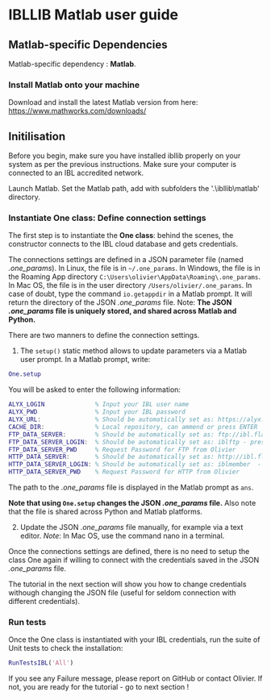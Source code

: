 # IBLLIB Matlab user guide


## Matlab-specific Dependencies

Matlab-specific dependency : **Matlab**.

### Install Matlab onto your machine
Download and install the latest Matlab version from here: https://www.mathworks.com/downloads/



## Initilisation

Before you begin, make sure you have installed ibllib properly on your system as per the previous instructions.
Make sure your computer is connected to an IBL accredited network.

Launch Matlab.
Set the Matlab path, add with subfolders the '.\ibllib\matlab' directory.

### Instantiate One class: Define connection settings

The first step is to instantiate the **One class**: behind the scenes, the constructor connects to the IBL cloud database and gets credentials. 

The connections settings are defined in a JSON parameter file (named *.one_params*).
In Linux, the file is in `~/.one_params`.
In Windows, the file is in the Roaming App directory `C:\Users\olivier\AppData\Roaming\.one_params`.
In Mac OS, the file is in the user directory `/Users/olivier/.one_params`.
In case of doubt, type the command `io.getappdir` in a Matlab prompt. It will return the directory of the JSON *.one_params* file. 
Note: **The JSON *.one_params* file is uniquely stored, and shared across Matlab and Python.**


There are two manners to define the connection settings.

1. The `setup()` static method allows to update parameters via a Matlab user prompt.
In a Matlab prompt, write:

```matlab
One.setup
```

You will be asked to enter the following information:

```matlab
ALYX_LOGIN 				% Input your IBL user name
ALYX_PWD				% Input your IBL password
ALYX_URL:				% Should be automatically set as: https://alyx.internationalbrainlab.org - press ENTER
CACHE_DIR:				% Local repository, can ammend or press ENTER
FTP_DATA_SERVER: 		% Should be automatically set as: ftp://ibl.flatironinstitute.org - press ENTER
FTP_DATA_SERVER_LOGIN:	% Should be automatically set as: iblftp - press ENTER
FTP_DATA_SERVER_PWD		% Request Password for FTP from Olivier
HTTP_DATA_SERVER: 		% Should be automatically set as: http://ibl.flatironinstitute.org  - press ENTER 
HTTP_DATA_SERVER_LOGIN: % Should be automatically set as: iblmember  - press ENTER
HTTP_DATA_SERVER_PWD	% Request Password for HTTP from Olivier
```

The path to the *.one_params* file is displayed in the Matlab prompt as `ans`.

**Note that using `One.setup` changes the JSON *.one_params* file.** Also note that the file is shared across Python and Matlab platforms.



2. Update the JSON *.one_params* file manually, for example via a text editor. 
_Note_: In Mac OS, use the command nano in a terminal.


Once the connections settings are defined, there is no need to setup the class One again if willing to connect with the credentials saved in the JSON *.one_params* file.

The tutorial in the next section will show you how to change credentials withough changing the JSON file (useful for seldom connection with different credentials).



### Run tests

Once the One class is instantiated with your IBL credentials, run the suite of Unit tests to check the installation:

```matlab
RunTestsIBL('All')

```

If you see any Failure message, please report on GitHub or contact Olivier.
If not, you are ready for the tutorial - go to next section !

